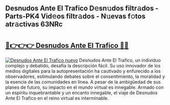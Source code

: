 ## Desnudos Ante El Trafico D𝚎sn𝚞dos filtr𝚊dos - Parts-PK4 Vid𝚎os filtr𝚊dos - N𝚞evas f𝚘tos atr𝚊ctivas 63NRc

# <h2><a href="http://mbcjma.tromn.icu/?c=Desnudos+Ante+El+Trafico">🔗👉👉👉 Desnudos Ante El Trafico 🔗🔗</a></h2>

[![Desnudos Ante El Trafico nuevo](https://i.imgur.com/pEAQMta.gif)](http://mbcjma.tromn.icu/?c=Desnudos+Ante+El+Trafico)
Desnudos Ante El Trafico, un individuo complejo y debatido, desafía la descripción fácil. Su uso innovador de los medios digitales para la autopresentación ha cautivado y enfurecido a los observadores, estimulando debates sobre el consentimiento, la moralidad y la esencia de las comunidades en línea. A pesar de la ambigüedad de sus planes de futuro, su impacto en el mundo virtual es innegable. Armado con un espíritu inquebrantable y un encanto innegable, el viaje de Desnudos Ante El Trafico en el reino virtual es interminable.
